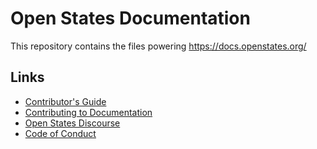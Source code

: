 # Open States Documentation

This repository contains the files powering https://docs.openstates.org/

## Links

* [Contributor's Guide](https://docs.openstates.org/en/latest/contributing/getting-started.html)
* [Contributing to Documentation](https://docs.openstates.org/en/latest/contributing/documentation.html)
* [Open States Discourse](https://discourse.openstates.org)
* [Code of Conduct](https://docs.openstates.org/en/latest/contributing/code-of-conduct.html)
